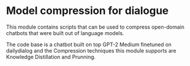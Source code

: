 # Model compression for dialogue 
This module contains scripts that can be used to compress open-domain chatbots that were built out of language models. 

The code base is a chatbot built on top GPT-2 Medium finetuned on dailydialog and the Compression techniques this module supports are Knowledge Distillation and Prunning.

